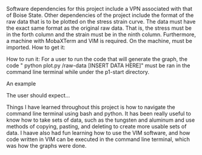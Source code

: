 Software dependencies for this project include a VPN associated with that of Boise State. Other dependencies of the project include the format of the raw data that is to be plotted on the stress strain curve. The data must have the exact same format as the original raw data. That is, the stress must be in the forth column and the strain must be in the ninth  column. Furthermore, a machine with MobaXTerm and VIM is required. On the machine,  must be imported.
How to get it:

How to run it: For a user to run the code that will generate the graph, the code " python plot.py /raw-data [INSERT DATA HERE]" must be ran in the command line terminal while under the p1-start directory.

An example

The user should expect...

Things I have learned throughout this project is how to navigate the command line terminal using bash and python. It has been really useful to know how to take sets of data, such as the tungsten and aluminum and use methods of copying, pasting, and deleting to create more usable sets of data. I haave also had fun learning how to use the VIM software, and how code written in VIM can be executed in the command line terminal, which was how the graphs were done. 
